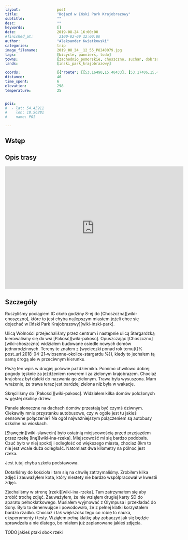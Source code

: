 ```yaml
---
layout:                 post
title:                  "Dojazd w Iński Park Krajobrazowy"
subtitle:               ""
desc:                   ""
keywords:               []
date:                   2019-08-24 16:00:00
#finished_at:            2100-02-09 12:00:00
author:                 "Aleksander Kwiatkowski"
categories:             trip
image_filename:         2019_08_24__12_55_P8240079.jpg
tags:                   [bicycle, panniers, todo]
towns:                  [zachodnio_pomorskie, choszczno, suchan, dobrzany, insko]
lands:                  [inski_park_krajobrazowy]

coords:                 [{"route": [[53.16490,15.40433], [53.17406,15.41669], [53.18970,15.39592], [53.25106,15.38442], [53.27621,15.36090], [53.30812,15.36931], [53.34780,15.39506], [53.35764,15.42940], [53.37413,15.43472], [53.39276,15.47798], [53.38836,15.49411], [53.40627,15.55093], [53.41906,15.56501], [53.42203,15.55557], [53.43584,15.54870], [53.44667,15.56140]], "type": "bicycle"}]
distance:               46
time_spent:             6
elevation:              298
temperature:            25


pois:
#  - lat: 54.45911
#    lon: 18.56281
#    name: POI

---
```



## Wstęp

## Opis trasy

<iframe height='405' width='590' frameborder='0' allowtransparency='true' scrolling='no' src='https://www.strava.com/activities/2651055585/embed/7752564ad6bb199313e023b9aee20f392a10b3be'></iframe>

## Szczegóły

Ruszyliśmy pociągiem IC około godziny 8-ej do [Choszczna][wiki-choszczno],
które to jest chyba najlepszym miastem jeżeli chce się dojechać w
[Iński Park Krajobrazowy][wiki-inski-park].

Ulicą Wolności przejechaliśmy przez centrum i następnie ulicą Stargardzką
kierowaliśmy się do wsi [Pakość][wiki-pakosc]. Opuszczając [Choszczno][wiki-choszczno]
widziałem budowane osiedle nowych domów jednorodzinnych.
Tereny te znałem z
[wycieczki ponad rok temu]({% post_url 2018-04-21-wiosenne-okolice-stargardu %}),
kiedy to jechałem tą samą drogą ale w przeciwnym kierunku.

Piszę ten wpis w drugiej połowie października. Pomimo chwilowo dobrej pogody
tęsknie za jeżdżeniem rowerem i za zielonym krajobrazem. Chociaż krajobraz
był daleki do nazwania go zielonym. Trawa była wysuszona. Mam wrażenie, że
trawa teraz jest bardziej zielona niż była w wakacje.

Skręciliśmy do [Pakości][wiki-pakosc]. Widziałem kilka domów położonych
w gęstej okolicy drzew.

Panele słoneczne na dachach domów przestają być czymś dziwnym.
Ciekawiły mnie przystanku autobusowe, czy w ogóle jest tu jakieś sensowne połączenie?
Na ogół najważniejszym połączeniem są autobusy szkolne na wioskach.

[Sławęcin][wiki-slawecin] było ostatnią miejscowością przed przejazdem
przez rzekę [Inę][wiki-ina-rzeka]. Miejscowość mi się bardzo podobała. Czuć
było w niej spokój i odległość od większego miasta, chociaż 8km to nie jest
wcale duża odległość. Natomiast dwa kilometry na północ jest rzeka.

Jest tutaj chyba szkoła podstawowa.

Dotarliśmy do kościoła i tam się na chwilę zatrzymaliśmy. Zrobiłem kilka zdjęć
i zauważyłem kota, który niestety nie bardzo współpracował w kwestii zdjęć.

Zjechaliśmy w stronę [rzeki][wiki-ina-rzeka]. Tam zatrzymałem się aby zrobić
trochę zdjęć. Zauważyłem, że nie wziąłem drugiej karty SD do aparatu pełnoklatkowego.
Musiałem wyjmować z Olympusa i przekładać do Sony. Było to denerwujące i powodowało,
że z pełnej klatki korzystałem bardzo rzadko. Chociaż i tak większośc tego
co robię to nauka, eksperymenty i testy. Wziąłem pełną klatkę aby zobaczyć
jak się będzie sprawdzała a nie dlatego, bo miałem już zaplanowane jakieś zdjęcia.

TODO jakieś ptaki obok rzeki
